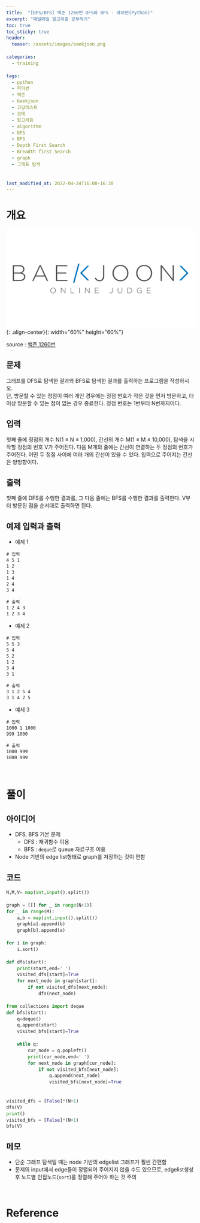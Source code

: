 ```yaml
---
title:  "[DFS/BFS] 백준 1260번 DFS와 BFS - 파이썬(Python)"
excerpt: "매일매일 알고리즘 공부하기"
toc: true
toc_sticky: true
header:
  teaser: /assets/images/baekjoon.png

categories:
  - training

tags:
  - python
  - 파이썬
  - 백준
  - baekjoon
  - 코딩테스트
  - 코테
  - 알고리즘
  - algorithm
  - DFS
  - BFS
  - Depth First Search
  - Breadth first Search
  - graph
  - 그래프 탐색


last_modified_at: 2022-04-24T16:00-16:30
---
```


# 개요  

![png](/assets/images/baekjoon.png){: .align-center}{: width="60%" height="60%"}  

source : [백준 1260번](https://www.acmicpc.net/problem/1260)

## 문제  

그래프를 DFS로 탐색한 결과와 BFS로 탐색한 결과를 출력하는 프로그램을 작성하시오.  
단, 방문할 수 있는 정점이 여러 개인 경우에는 정점 번호가 작은 것을 먼저 방문하고, 더 이상 방문할 수 있는 점이 없는 경우 종료한다. 정점 번호는 1번부터 N번까지이다.  


## 입력  

첫째 줄에 정점의 개수 N(1 ≤ N ≤ 1,000), 간선의 개수 M(1 ≤ M ≤ 10,000), 탐색을 시작할 정점의 번호 V가 주어진다. 다음 M개의 줄에는 간선이 연결하는 두 정점의 번호가 주어진다. 어떤 두 정점 사이에 여러 개의 간선이 있을 수 있다. 입력으로 주어지는 간선은 양방향이다.  

## 출력  

첫째 줄에 DFS를 수행한 결과를, 그 다음 줄에는 BFS를 수행한 결과를 출력한다. V부터 방문된 점을 순서대로 출력하면 된다.  

## 예제 입력과 출력  

- 예제 1  

```
# 입력
4 5 1
1 2
1 3
1 4
2 4
3 4
```

```
# 출력
1 2 4 3
1 2 3 4
```

- 예제 2  

```
# 입력
5 5 3
5 4
5 2
1 2
3 4
3 1
```

```
# 출력
3 1 2 5 4
3 1 4 2 5
```

- 예제 3  

```
# 입력
1000 1 1000
999 1000
```

```
# 출력
1000 999
1000 999
```

<br/>

# 풀이  

## 아이디어  

- DFS, BFS 기본 문제  
  - DFS : 재귀함수 이용  
  - BFS : `deque`로 queue 자료구조 이용  
- Node 기반의 edge list형태로 graph를 저장하는 것이 편함  

## 코드  

```python
N,M,V= map(int,input().split())

graph = [[] for _ in range(N+1)]
for _ in range(M):
    a,b = map(int,input().split())
    graph[a].append(b)
    graph[b].append(a)

for i in graph:
    i.sort()

def dfs(start):
    print(start,end=' ')
    visited_dfs[start]=True
    for next_node in graph[start]:
        if not visited_dfs[next_node]:
            dfs(next_node)

from collections import deque            
def bfs(start):    
    q=deque()
    q.append(start)
    visited_bfs[start]=True
    
    while q:
        cur_node = q.popleft()
        print(cur_node,end=' ')
        for next_node in graph[cur_node]:
            if not visited_bfs[next_node]:
                q.append(next_node)
                visited_bfs[next_node]=True


visited_dfs = [False]*(N+1)                
dfs(V)    
print()
visited_bfs = [False]*(N+1)                
bfs(V)    
```

## 메모  

- 단순 그래프 탐색일 때는 node 기반의 edgelist 그래프가 훨씬 간편함  
- 문제의 input에서 edge들이 정렬되어 주어지지 않을 수도 있으므로, edgelist생성 후 노드별 인접노드(`sort`)를 정렬해 주어야 하는 것 주의  

<br/>

# Reference  

